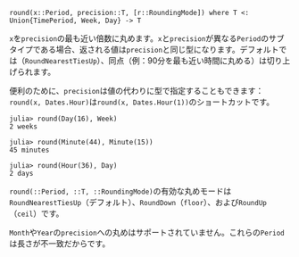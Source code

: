 ```
round(x::Period, precision::T, [r::RoundingMode]) where T <: Union{TimePeriod, Week, Day} -> T
```

`x`を`precision`の最も近い倍数に丸めます。`x`と`precision`が異なる`Period`のサブタイプである場合、返される値は`precision`と同じ型になります。デフォルトでは（`RoundNearestTiesUp`）、同点（例：90分を最も近い時間に丸める）は切り上げられます。

便利のために、`precision`は値の代わりに型で指定することもできます：`round(x, Dates.Hour)`は`round(x, Dates.Hour(1))`のショートカットです。

```jldoctest
julia> round(Day(16), Week)
2 weeks

julia> round(Minute(44), Minute(15))
45 minutes

julia> round(Hour(36), Day)
2 days
```

`round(::Period, ::T, ::RoundingMode)`の有効な丸めモードは`RoundNearestTiesUp`（デフォルト）、`RoundDown`（`floor`）、および`RoundUp`（`ceil`）です。

`Month`や`Year`の`precision`への丸めはサポートされていません。これらの`Period`は長さが不一致だからです。
